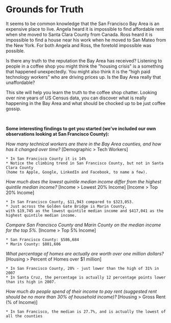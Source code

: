 # Grounds for Truth

It seems to be common knowledge that the San Francisco Bay Area is an expensive place to live. Angela heard it is impossible to find affordable rent when she moved to Santa Clara County from Canada. Ross heard it is impossible to find a house near his work when he moved to San Mateo from the New York. For both Angela and Ross, the foretold impossible was possible.

Is there any truth to the reputation the Bay Area has received? Listening to people in a coffee shop you might think the  "housing crisis" is a something that happened unexpectedly. You might also think it is the “high paid technology workers” who are driving prices up.  Is the Bay Area really that unaffordable?

This site will help you learn the truth to the coffee shop chatter. Looking over nine years of US Census data, you can discover what is really happening in the Bay Area and what should be chocked up to be just coffee gossip.

&nbsp;


**Some interesting findings to get you started (we’ve included our own observations looking at San Francisco County):**

*How many technical workers are there in the Bay Area counties, and how has it changed over time?* [Demographic > Tech Workers]

    * In San Francisco County it is 14%
    * Notice the climbing trend in San Francisco County, but not in Santa Clara County 
    (home to Apple, Google, LinkedIn and Facebook, to name a few).

*How much does the lowest quintile median income differ from the highest quintile median income?* [Income > Lowest 20% Income] [Income > Top 20% Income]

    * In San Francisco County, $11,943 compared to $323,053.
    * Just across the Golden Gate Bridge is Marin County, 
    with $19,745 as the lowest quintile median income and $417,041 as the highest quintile median income.

*Compare San Francisco County and Marin County on the median income for the top 5%.* [Income > Top 5% Income]
 
    * San Francisco County: $586,684
    * Marin County: $801,606

*What percentage of homes are actually are worth over one million dollars?* [Housing > Percent of Homes over $1 million]

    * In San Francisco County, 28% - just lower than the high of 31% in 2007
    * In Santa Cruz, the percentage is actually 12 percentage points lower than its high in 2007.

*How much do people spend of their income to pay rent (suggested rent should be no more than 30% of household income)?* [Housing > Gross Rent (% of Income)]

    * In San Francisco, the median is 27.7%, and is actually the lowest of all the counties
